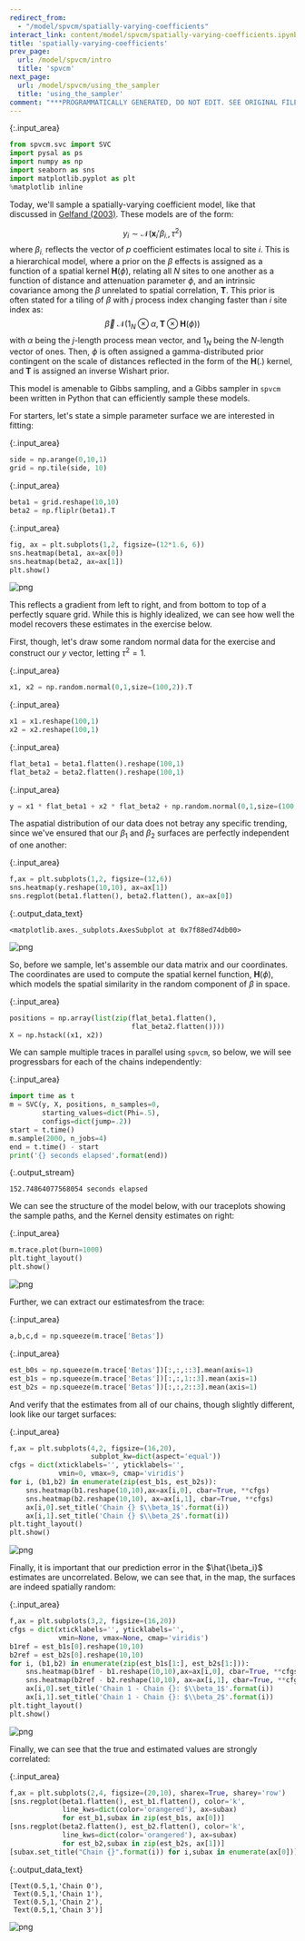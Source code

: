 ```yaml
---
redirect_from:
  - "/model/spvcm/spatially-varying-coefficients"
interact_link: content/model/spvcm/spatially-varying-coefficients.ipynb
title: 'spatially-varying-coefficients'
prev_page:
  url: /model/spvcm/intro
  title: 'spvcm'
next_page:
  url: /model/spvcm/using_the_sampler
  title: 'using_the_sampler'
comment: "***PROGRAMMATICALLY GENERATED, DO NOT EDIT. SEE ORIGINAL FILES IN /content***"
---
```




{:.input_area}
```python
from spvcm.svc import SVC
import pysal as ps
import numpy as np
import seaborn as sns
import matplotlib.pyplot as plt
%matplotlib inline
```


Today, we'll sample a spatially-varying coefficient model, like that discussed in [Gelfand (2003)](). These models are of the form:

$$ y_i \sim \mathcal{N}(\mathbf{x}_i'\beta_{i.}, \tau^2)$$
where $\beta_{i.}$ reflects the vector of $p$ coefficient estimates local to site $i$. 
This is a hierarchical model, where a prior on the $\beta$ effects is assigned as a function of a spatial kernel $\mathbf{H}(\phi)$, relating all $N$ sites to one another as a function of distance and attenuation parameter $\phi$, and an intrinsic covariance among the $\beta$ unrelated to spatial correlation, $\mathbf{T}$. This prior is often stated for a tiling of $\beta$ with $j$ process index changing faster than $i$ site index as:
$$ \vec{\beta} ~ \mathcal{N}(1_N \otimes \alpha, \mathbf{T} \otimes \mathbf{H}(\phi))$$
with $\alpha$ being the $j$-length process mean vector, and $1_N$ being the $N$-length vector of ones. 
Then, $\phi$ is often assigned a gamma-distributed prior contingent on the scale of distances reflected in the form of the $\mathbf{H}(.)$ kernel, and $\mathbf{T}$ is assigned an inverse Wishart prior. 

This model is amenable to Gibbs sampling, and a Gibbs sampler in `spvcm` been written in Python that can efficiently sample these models. 

For starters, let's state a simple parameter surface we are interested in fitting:



{:.input_area}
```python
side = np.arange(0,10,1)
grid = np.tile(side, 10)
```




{:.input_area}
```python
beta1 = grid.reshape(10,10)
beta2 = np.fliplr(beta1).T
```




{:.input_area}
```python
fig, ax = plt.subplots(1,2, figsize=(12*1.6, 6))
sns.heatmap(beta1, ax=ax[0])
sns.heatmap(beta2, ax=ax[1])
plt.show()
```



![png](../../images/model/spvcm/spatially-varying-coefficients_4_0.png)


This reflects a gradient from left to right, and from bottom to top of a perfectly square grid. While this is highly idealized, we can see how well the model recovers these estimates in the exercise below. 

First, though, let's draw some random normal data for the exercise and construct our $y$ vector, letting $\tau^2=1$. 



{:.input_area}
```python
x1, x2 = np.random.normal(0,1,size=(100,2)).T
```




{:.input_area}
```python
x1 = x1.reshape(100,1)
x2 = x2.reshape(100,1)
```




{:.input_area}
```python
flat_beta1 = beta1.flatten().reshape(100,1)
flat_beta2 = beta2.flatten().reshape(100,1)
```




{:.input_area}
```python
y = x1 * flat_beta1 + x2 * flat_beta2 + np.random.normal(0,1,size=(100,1))
```


The aspatial distribution of our data does not betray any specific trending, since we've ensured that our $\beta_1$ and $\beta_2$ surfaces are perfectly independent of one another:



{:.input_area}
```python
f,ax = plt.subplots(1,2, figsize=(12,6))
sns.heatmap(y.reshape(10,10), ax=ax[1])
sns.regplot(beta1.flatten(), beta2.flatten(), ax=ax[0])
```





{:.output_data_text}
```
<matplotlib.axes._subplots.AxesSubplot at 0x7f88ed74db00>
```




![png](../../images/model/spvcm/spatially-varying-coefficients_11_1.png)


So, before we sample, let's assemble our data matrix and our coordinates. The coordinates are used to compute the spatial kernel function, $\mathbf{H}(\phi)$, which models the spatial similarity in the random component of $\beta$ in space. 



{:.input_area}
```python
positions = np.array(list(zip(flat_beta1.flatten(),
                              flat_beta2.flatten())))
X = np.hstack((x1, x2))
```


We can sample multiple traces in parallel using `spvcm`, so below, we will see progressbars for each of the chains independently:



{:.input_area}
```python
import time as t
m = SVC(y, X, positions, n_samples=0, 
        starting_values=dict(Phi=.5), 
        configs=dict(jump=.2))
start = t.time()
m.sample(2000, n_jobs=4)
end = t.time() - start
print('{} seconds elapsed'.format(end))
```


{:.output_stream}
```
152.74864077568054 seconds elapsed

```

We can see the structure of the model below, with our traceplots showing the sample paths, and the Kernel density estimates on right:



{:.input_area}
```python
m.trace.plot(burn=1000)
plt.tight_layout()
plt.show()
```



![png](../../images/model/spvcm/spatially-varying-coefficients_17_0.png)


Further, we can extract our estimatesfrom the trace:



{:.input_area}
```python
a,b,c,d = np.squeeze(m.trace['Betas'])
```




{:.input_area}
```python
est_b0s = np.squeeze(m.trace['Betas'])[:,:,::3].mean(axis=1)
est_b1s = np.squeeze(m.trace['Betas'])[:,:,1::3].mean(axis=1)
est_b2s = np.squeeze(m.trace['Betas'])[:,:,2::3].mean(axis=1)
```


And verify that the estimates from all of our chains, though slightly different, look like our target surfaces:



{:.input_area}
```python
f,ax = plt.subplots(4,2, figsize=(16,20), 
                    subplot_kw=dict(aspect='equal'))
cfgs = dict(xticklabels='', yticklabels='', 
            vmin=0, vmax=9, cmap='viridis')
for i, (b1,b2) in enumerate(zip(est_b1s, est_b2s)):
    sns.heatmap(b1.reshape(10,10),ax=ax[i,0], cbar=True, **cfgs)
    sns.heatmap(b2.reshape(10,10), ax=ax[i,1], cbar=True, **cfgs)
    ax[i,0].set_title('Chain {} $\\beta_1$'.format(i))
    ax[i,1].set_title('Chain {} $\\beta_2$'.format(i))
plt.tight_layout()
plt.show()
```



![png](../../images/model/spvcm/spatially-varying-coefficients_22_0.png)


Finally, it is important that our prediction error in the $\hat{\beta_i}$ estimates are uncorrelated. Below, we can see that, in the map, the surfaces are indeed spatially random:



{:.input_area}
```python
f,ax = plt.subplots(3,2, figsize=(16,20))
cfgs = dict(xticklabels='', yticklabels='', 
            vmin=None, vmax=None, cmap='viridis')
b1ref = est_b1s[0].reshape(10,10)
b2ref = est_b2s[0].reshape(10,10)
for i, (b1,b2) in enumerate(zip(est_b1s[1:], est_b2s[1:])):
    sns.heatmap(b1ref - b1.reshape(10,10),ax=ax[i,0], cbar=True, **cfgs)
    sns.heatmap(b2ref - b2.reshape(10,10), ax=ax[i,1], cbar=True, **cfgs)
    ax[i,0].set_title('Chain 1 - Chain {}: $\\beta_1$'.format(i))
    ax[i,1].set_title('Chain 1 - Chain {}: $\\beta_2$'.format(i))
plt.tight_layout()
plt.show()
```



![png](../../images/model/spvcm/spatially-varying-coefficients_24_0.png)


Finally, we can see that the true and estimated values are strongly correlated:



{:.input_area}
```python
f,ax = plt.subplots(2,4, figsize=(20,10), sharex=True, sharey='row')
[sns.regplot(beta1.flatten(), est_b1.flatten(), color='k', 
             line_kws=dict(color='orangered'), ax=subax) 
             for est_b1,subax in zip(est_b1s, ax[0])]
[sns.regplot(beta2.flatten(), est_b2.flatten(), color='k', 
             line_kws=dict(color='orangered'), ax=subax) 
             for est_b2,subax in zip(est_b2s, ax[1])]
[subax.set_title("Chain {}".format(i)) for i,subax in enumerate(ax[0])]
```





{:.output_data_text}
```
[Text(0.5,1,'Chain 0'),
 Text(0.5,1,'Chain 1'),
 Text(0.5,1,'Chain 2'),
 Text(0.5,1,'Chain 3')]
```




![png](../../images/model/spvcm/spatially-varying-coefficients_26_1.png)

